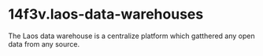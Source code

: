 # 14f3v.laos-data-warehouses
The Laos data warehouse is a centralize platform which gatthered any open data from any source.
